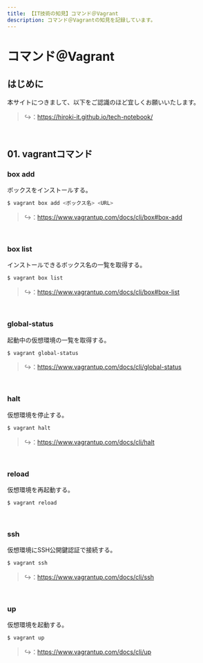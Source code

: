 ```yaml
---
title: 【IT技術の知見】コマンド＠Vagrant
description: コマンド＠Vagrantの知見を記録しています。
---
```


# コマンド＠Vagrant

## はじめに

本サイトにつきまして、以下をご認識のほど宜しくお願いいたします。

> ↪️：https://hiroki-it.github.io/tech-notebook/

<br>

## 01. vagrantコマンド

### box add

ボックスをインストールする。

```bash
$ vagrant box add <ボックス名> <URL>
```

> ↪️：https://www.vagrantup.com/docs/cli/box#box-add

<br>

### box list

インストールできるボックス名の一覧を取得する。

```bash
$ vagrant box list
```

> ↪️：https://www.vagrantup.com/docs/cli/box#box-list

<br>

### global-status

起動中の仮想環境の一覧を取得する。

```bash
$ vagrant global-status
```

> ↪️：https://www.vagrantup.com/docs/cli/global-status

<br>

### halt

仮想環境を停止する。

```bash
$ vagrant halt
```

> ↪️：https://www.vagrantup.com/docs/cli/halt

<br>

### reload

仮想環境を再起動する。

```bash
$ vagrant reload
```

<br>

### ssh

仮想環境にSSH公開鍵認証で接続する。

```bash
$ vagrant ssh
```

> ↪️：https://www.vagrantup.com/docs/cli/ssh

<br>

### up

仮想環境を起動する。

```bash
$ vagrant up
```

> ↪️：https://www.vagrantup.com/docs/cli/up

<br>
